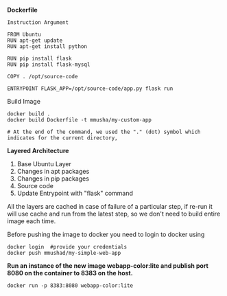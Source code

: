 **Dockerfile**
```
Instruction Argument

FROM Ubuntu
RUN apt-get update
RUN apt-get install python

RUN pip install flask
RUN pip install flask-mysql

COPY . /opt/source-code

ENTRYPOINT FLASK_APP=/opt/source-code/app.py flask run
```

Build Image
```
docker build .
docker build Dockerfile -t mmusha/my-custom-app

# At the end of the command, we used the "." (dot) symbol which indicates for the current directory,
```

**Layered Architecture**
1. Base Ubuntu Layer
2. Changes in apt packages
3. Changes in pip packages
4. Source code
5. Update Entrypoint with "flask" command

All the layers are cached in case of failure of a particular step, if re-run it will use cache and run from the latest step, so we don't need to build entire image each time.

Before pushing the image to docker you need to login to docker using
```
docker login  #provide your credentials
docker push mmushad/my-simple-web-app
```

**Run an instance of the new image webapp-color:lite and publish port 8080 on the container to 8383 on the host.**
```
docker run -p 8383:8080 webapp-color:lite
```
